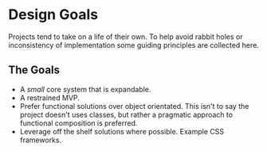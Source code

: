 # Design Goals
Projects tend to take on a life of their own. To help avoid rabbit holes or inconsistency of implementation some guiding principles are collected here.

## The Goals
* A _small_ core system that is expandable.
* A restrained MVP.
* Prefer functional solutions over object orientated. This isn't to say the project doesn't uses classes, but rather a pragmatic approach to functional composition is preferred.
* Leverage off the shelf solutions where possible. Example CSS frameworks.
